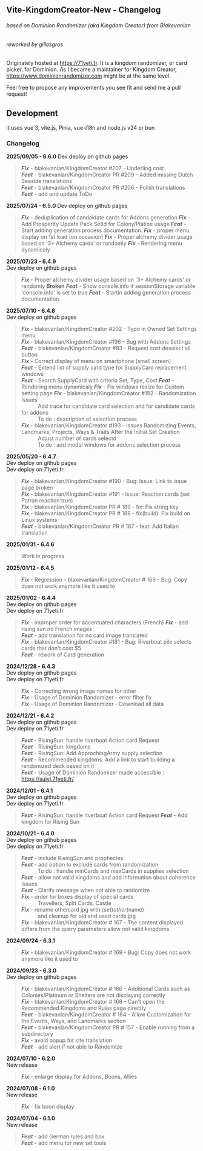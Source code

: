## Vite-KingdomCreator-New - Changelog
###### based on Dominion Randomizer (aka Kingdom Creator) from Blakevanlan
###### reworked by gillesgros

Originately hosted at https://71yeti.fr.
It is a kingdom randomizer, or card picker, for Dominion.
As I became a maintainer for Kingdom Creator, https://www.dominionrandomizer.com might be at the same level.

Feel free to propose any improvements you see fit and send me a pull request!

## Development
it uses vue 3, vite.js, Pinia, vue-i18n and node.js v24 or bun

### Changelog
**2025/09/05 - 6.6.0**
Dev deploy on github pages 
>***Fix*** - blakevanlan/KingdomCreator #207 - Underling cost  
>***Feat*** - blakevanlan/KingdomCreator PR #209 - Added missing Dutch Seaside translations  
>***Feat*** - blakevanlan/KingdomCreator PR #206 - Polish translations  
>***Feat*** - add and update ToDo

**2025/07/24 - 6.5.0**
Dev deploy on github pages 
>***Fix*** - deduplication of candaidate cards for Addons generation
>***Fix*** - Add Prosperity Update Pack SetId for Colony/Platine usage
>***Feat*** - Start adding generation process documentation.
>***Fix*** - proper menu display on 1st load (on occasion)
>***Fix*** - Proper alchemy divider usage based on '3+ Alchemy cards' or randomly
>***Fix*** - Rendering menu dynamicaly

**2025/07/23 - 6.4.9**  
Dev deploy on github pages  
>***Fix*** - Proper alchemy divider usage based on '3+ Alchemy cards' or randomly **Broken**
>***Feat*** - Show console.info if sessionStorage variable 'console.info' is set to true
>***Feat*** - Startin adding generation process documentation.

**2025/07/10 - 6.4.8**  
Dev deploy on github pages  
>***Fix*** - blakevanlan/KingdomCreator #202 - Typo in Owned Set Settings menu  
>***Fix*** - blakevanlan/KingdomCreator #196 - Bug with Addons Settings  
>***Feat*** - blakevanlan/KingdomCreator #93 - Request cost deselect all button  
>***Fix*** - Correct display of menu on smartphone (small screen)  
>***Feat*** - Extend list of supply card type for SupplyCard replacement windows  
>***Feat*** - Search SupplyCard with criteria Set, Type, Cost 
>***Feat*** - Rendering menu dynamicaly
>***Fix*** - Fix windows resize for Custom setting page
>***Fix*** - blakevanlan/KingdomCreator #192 - Randomization Issues  
           Add trace for candidate card selection and for candidate cards for addons  
           To do : description of selection process    
>***Fix*** - blakevanlan/KingdomCreator #193 - Issues Randomizing Events, Landmarks, Projects, Ways & Traits After the Initial Set Creation   
           Adjust number of cards selectd   
           To do : add modal windows for addons selection process   

**2025/05/20 - 6.4.7**  
Dev deploy on github pages  
Dev deploy on 71yeti.fr
>***Fix*** - blakevanlan/KingdomCreator #190 - Bug: Issue: Link to issue page broken  
>***Fix*** - blakevanlan/KingdomCreator #191 - Issue: Reaction cards (set Patron reaction:true)  
>***Fix*** - blakevanlan/KingdomCreator PR # 189 - fix: Fix string key  
>***Fix*** - blakevanlan/KingdomCreator PR # 188 - fix(build): Fix build on Linux systems  
>***Feat*** - blakevanlan/KingdomCreator PR # 187 - feat: Add Italian translation

**2025/01/31 - 6.4.6**  
>Work in progress

**2025/01/12 - 6.4.5**  
>***Fix*** - Regression - blakevanlan/KingdomCreator # 169 - Bug: Copy does not work anymore like it used to

**2025/01/02 - 6.4.4**  
Dev deploy on github pages  
Dev deploy on 71yeti.fr
>***Fix*** - improper order for accentuated characters (French)
>***Fix*** - add rising sun no French images  
>***Feat*** - add translation for no card image translated  
>***Fix*** - blakevanlan/KingdomCreator #181 - Bug: Riverboat pile selects cards that don't cost $5  
>***Feat*** - rework of Card generation 

**2024/12/28 - 6.4.3**  
Dev deploy on github pages  
Dev deploy on 71yeti.fr  
>***Fix*** - Correcting wrong image names for other  
>***Fix*** - Usage of Dominion Randomizer - error filter fix  
>***Fix*** - Usage of Dominion Randomizer - Download all data  

**2024/12/21 - 6.4.2**  
Dev deploy on github pages  
Dev deploy on 71yeti.fr 
>***Feat*** - RisingSun: handle riverboat Action card Request  
>***Feat*** - RisingSun: kingdoms  
>***Feat*** - RisingSun: Add ApprochingArmy supply selection  
>***Feat*** - Recommended kingdoms: Add a link to start building a randomized deck based on it  
>***Feat*** - Usage of Dominion Randomizer made accessible : https://suivi.71yeti.fr/  

**2024/12/01 - 6.4.1**  
Dev deploy on github pages  
Dev deploy on 71yeti.fr
>***Feat*** - RisingSun: handle riverboat Action card Request
>***Feat*** - Add kingdom for Rising Sun

**2024/10/21 - 6.4.0**  
Dev deploy on github pages  
Dev deploy on 71yeti.fr
>***Feat*** - include RisingSun and prophecies  
>***Feat*** - add option to exclude cards from randomization  
           To do : handle minCards and maxCards in supplies selection  
>***Feat*** - allow not valid kingdoms and add information about coherence issues  
>***Feat*** - Clarify message when not able to randomize  
>***Fix*** - order for boxes display of special cards   
           Travellers, Split Cards, Castle  
>***Fix*** - rename othercard jpg with (set)_other_(name)  
           and cleanup for old and used cards jpg  
>***Fix*** - blakevanlan/KingdomCreator # 167 - The content displayed   differs from the query parameters allow not valid kingdoms  

**2024/09/24 - 6.3.1**  
>***Fix*** - blakevanlan/KingdomCreator # 169 - Bug: Copy does not work anymore like it used to  

**2024/09/23 - 6.3.0**  
Dev deploy on github pages  
>***Fix*** - blakevanlan/KingdomCreator # 166 - Additional Cards such as Colonies/Platinum or Shelters are not displaying correctly  
>***Fix*** - blakevanlan/KingdomCreator # 168 - Can't open the Recommended Kingdoms and Rules page directly  
>***Feat*** - blakevanlan/KingdomCreator # 164 - Allow Customization for the Events, Ways, and Landmarks section  
>***Feat*** - blakevanlan/KingdomCreator PR # 157 - Enable running from a subdirectory  
>***Fix*** - avoid popup for site translation  
>***Feat*** - add alert if not able to Randomize  

**2024/07/10 - 6.2.0**  
New release  
>***Fix*** - enlarge display for Addons, Boons, Allies  

**2024/07/08 - 6.1.0**  
New release  
>***Fix*** - fix boon display  

**2024/07/04 - 6.1.0**  
New release  
>***Feat*** - add German rules and box  
>***Feat*** - add menu for new set tools  
